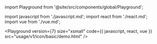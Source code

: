 import Playground from '@site/src/components/global/Playground';

import javascript from './javascript.md';
import react from './react.md';
import vue from './vue.md';

<Playground version={7} size="xsmall" code={{ javascript, react, vue }} src="usage/v1/icon/basic/demo.html" />
